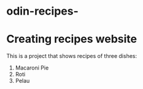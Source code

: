 # odin-recipes-
# Creating recipes website

This is a project that shows recipes of three dishes:
1. Macaroni Pie
2. Roti
3. Pelau
